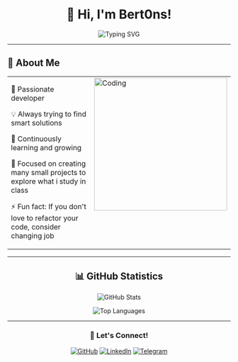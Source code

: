 <div align="center">
  
# 👋 Hi, I'm Bert0ns!

<img src="https://readme-typing-svg.demolab.com?font=Fira+Code&pause=1000&color=2E9EF7&center=true&vCenter=true&width=435&lines=Masters+student+@POLIMI;Always+Learning+%F0%9F%9A%80" alt="Typing SVG" />

</div>

<!--
<div style="display:none;">
  Huh? what are you doing here lol
</div>
-->

---

## 🚀 About Me

<div align="center">

<table>
  <tr>
    <td valign="top" width="60%">
      <p>🔧 Passionate developer</p>
      <p>💡 Always trying to find smart solutions</p>
      <p>🌱 Continuously learning and growing</p>
      <p>🎯 Focused on creating many small projects to explore what i study in class</p>
      <p>⚡ Fun fact: If you don't love to refactor your code, consider changing job</p>
    </td>
    <td valign="top" width="40%">
      <img alt="Coding" width="300"     src="https://media.giphy.com/media/qgQUggAC3Pfv687qPC/giphy.gif" />
    </td>
  </tr>
</table>

---

## 📊 GitHub Statistics

<div align="center">
  
![GitHub Stats](https://github-readme-stats.vercel.app/api?username=Bert0ns&show_icons=true&theme=tokyonight&hide_border=true&count_private=true)

![Top Languages](https://github-readme-stats.vercel.app/api/top-langs/?username=Bert0ns&layout=compact&theme=tokyonight&hide_border=true)

</div>

---

<div align="center">
  
### 💬 Let's Connect!

[![GitHub](https://img.shields.io/badge/GitHub-100000?style=for-the-badge&logo=github&logoColor=white)](https://github.com/Bert0ns)
[![LinkedIn](https://img.shields.io/badge/LinkedIn-0077B5?style=for-the-badge&logo=linkedin&logoColor=white)](https://www.linkedin.com/in/davide-bertoni-121b912b8)
[![Telegram](https://img.shields.io/badge/Telegram-2CA5E0?style=for-the-badge&logo=telegram&logoColor=white)](https://t.me/Bert0ns)

</div>
